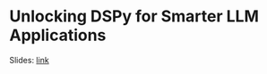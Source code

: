 # Unlocking DSPy for Smarter LLM Applications

Slides: [link](https://docs.google.com/presentation/d/1NkQwcEhGGNEVeTAMYYQTIWdowMfnzlUjoKWq2IUk5Hs/edit?usp=sharing)